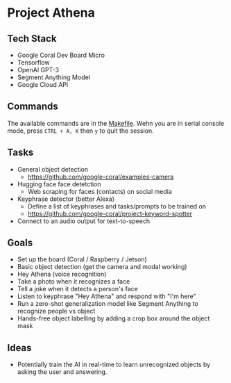 # Project Athena

## Tech Stack
- Google Coral Dev Board Micro
- Tensorflow
- OpenAI GPT-3
- Segment Anything Model
- Google Cloud API

## Commands
The available commands are in the [Makefile](./Makefile). Wehn you are in serial console mode, press `CTRL + A, K` then `y` to quit the session.

## Tasks
- General object detection
  - https://github.com/google-coral/examples-camera
- Hugging face face detetction
  - Web scraping for faces (contacts) on social media
- Keyphrase detector (better Alexa)
  - Define a list of keyphrases and tasks/prompts to be trained on
  - https://github.com/google-coral/project-keyword-spotter
- Connect to an audio output for text-to-speech


## Goals
- Set up the board (Coral / Raspberry / Jetson)
- Basic object detection (get the camera and modal working)
- Hey Athena (voice recognition)
- Take a photo when it recognizes a face
- Tell a joke when it detects a person's face
- Listen to keyphrase "Hey Athena" and respond with "I'm here"
- Run a zero-shot generalization model like Segment Anything to recognize people vs object
- Hands-free object labelling by adding a crop box around the object mask


## Ideas
- Potentially train the AI in real-time to learn unrecognized objects by asking the user and answering.

